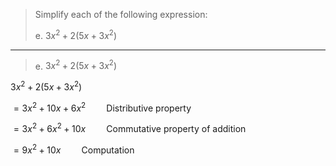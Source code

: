 > Simplify each of the following expression: 
> 
> e. $3x^2 + 2 (5x + 3x^2)$
> 
--------------------------------

> e. $3x^2 + 2 (5x + 3x^2)$

$3x^2 + 2 (5x + 3x^2)$

$= 3x^2 + 10x + 6x^2  \quad \quad  \text{Distributive property}$

$= 3x^2 + 6x^2 + 10x  \quad \quad  \text{Commutative property of addition}$

$= 9x^2 + 10x  \quad \quad  \text{Computation}$

